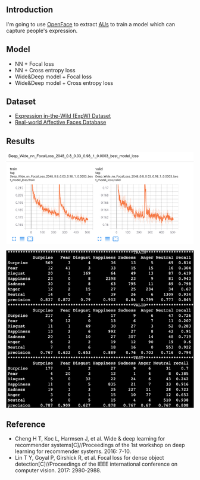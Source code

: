 ## Introduction

I'm going to use [OpenFace](https://github.com/TadasBaltrusaitis/OpenFace) to extract [AUs](https://www.cs.cmu.edu/~face/facs.htm) to train a model which can capture people's expression.

## Model

- NN + Focal loss
- NN + Cross entropy loss
- Wide&Deep model + Focal loss
- Wide&Deep model + Cross entropy loss

## Dataset

- [Expression in-the-Wild (ExpW) Dataset](http://mmlab.ie.cuhk.edu.hk/projects/socialrelation/index.html)
- [Real-world Affective Faces Database](http://www.whdeng.cn/raf/model1.html)

## Results

![loss](https://github.com/FengBotao119/Graduation-Project/blob/master/face_model/results/loss.png)

![confusion_matrix](https://github.com/FengBotao119/Graduation-Project/blob/master/face_model/results/confusion_matrix.png)


## Reference

- Cheng H T, Koc L, Harmsen J, et al. Wide & deep learning for recommender systems[C]//Proceedings of the 1st workshop on deep learning for recommender systems. 2016: 7-10.
- Lin T Y, Goyal P, Girshick R, et al. Focal loss for dense object detection[C]//Proceedings of the IEEE international conference on computer vision. 2017: 2980-2988.
